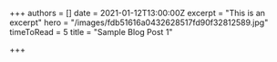 +++
authors = []
date = 2021-01-12T13:00:00Z
excerpt = "This is an excerpt"
hero = "/images/fdb51616a0432628517fd90f32812589.jpg"
timeToRead = 5
title = "Sample Blog Post 1"

+++
